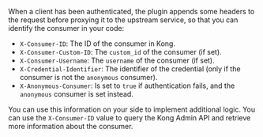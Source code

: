 <!--used in the following plugins: Header Cert Auth-->
When a client has been authenticated, the plugin appends some headers to
the request before proxying it to the upstream service, so that you
can identify the consumer in your code:

* `X-Consumer-ID`: The ID of the consumer in Kong.
* `X-Consumer-Custom-ID`: The `custom_id` of the consumer (if set).
* `X-Consumer-Username`: The `username` of the consumer (if set).
* `X-Credential-Identifier`: The identifier of the credential (only if the consumer is not the `anonymous` consumer).
* `X-Anonymous-Consumer`: Is set to `true` if authentication fails, and the `anonymous` consumer is set instead.

You can use this information on your side to implement additional logic.
You can use the `X-Consumer-ID` value to query the Kong Admin API and retrieve
more information about the consumer.